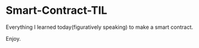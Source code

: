 # Smart-Contract-TIL

Everything I learned today(figuratively speaking) to make a smart contract.


Enjoy.
